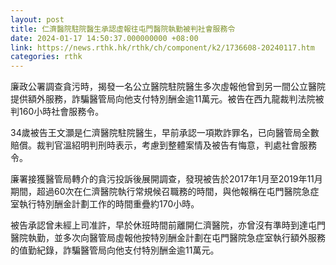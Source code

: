 ```yaml
---
layout: post
title: 仁濟醫院駐院醫生承認虛報往屯門醫院執勤被判社會服務令
date: 2024-01-17 14:50:37.000000000 +08:00
link: https://news.rthk.hk/rthk/ch/component/k2/1736608-20240117.htm
categories: rthk
---
```


廉政公署調查貪污時，揭發一名公立醫院駐院醫生多次虛報他曾到另一間公立醫院提供額外服務，詐騙醫管局向他支付特別酬金逾11萬元。被告在西九龍裁判法院被判160小時社會服務令。

34歲被告王文灝是仁濟醫院駐院醫生，早前承認一項欺詐罪名，已向醫管局全數賠償。裁判官溫紹明判刑時表示，考慮到整體案情及被告有悔意，判處社會服務令。

廉署接獲醫管局轉介的貪污投訴後展開調查，發現被告於2017年1月至2019年11月期間，超過60次在仁濟醫院執行常規候召職務的時間，與他報稱在屯門醫院急症室執行特別酬金計劃工作的時間重疊約170小時。

被告承認曾未經上司准許，早於休班時間前離開仁濟醫院，亦曾沒有準時到達屯門醫院執勤，並多次向醫管局虛報他按特別酬金計劃在屯門醫院急症室執行額外服務的值勤紀錄，詐騙醫管局向他支付特別酬金逾11萬元。
